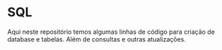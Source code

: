 # SQL
Aqui neste repositório temos algumas linhas de código para criação de database e tabelas. 
Além de consultas e outras atualizações.
